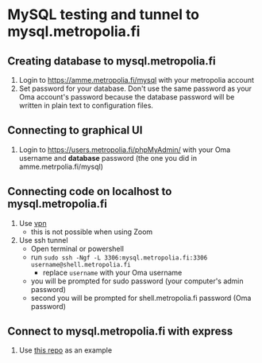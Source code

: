 # MySQL testing and tunnel to mysql.metropolia.fi

## Creating database to mysql.metropolia.fi
1. Login to https://amme.metropolia.fi/mysql with your metropolia account
1. Set password for your database. Don't use the same password as your Oma account's password because the database password will be written in plain text to configuration files.

## Connecting to graphical UI
1. Login to https://users.metropolia.fi/phpMyAdmin/ with your Oma username and **database** password (the one you did in amme.metrpolia.fi/mysql)

## Connecting code on localhost to mysql.metropolia.fi
1. Use [vpn](https://wiki.metropolia.fi/pages/viewpage.action?pageId=149652071#VPN-et%C3%A4yhteydet-VPN-apuohjelmanasennusjak%C3%A4ytt%C3%B6omissatietokoneissa)
   * this is not possible when using Zoom
1. Use ssh tunnel
   * Open terminal or powershell
   * run `sudo ssh -Ngf -L 3306:mysql.metropolia.fi:3306 username@shell.metropolia.fi`
      * replace `username` with your Oma username
   * you will be prompted for sudo password (your computer's admin password)
   * second you will be prompted for shell.metropolia.fi password (Oma password)
   
## Connect to mysql.metropolia.fi with express
1. Use [this repo](https://github.com/ilkkamtk/mysql-example) as an example
